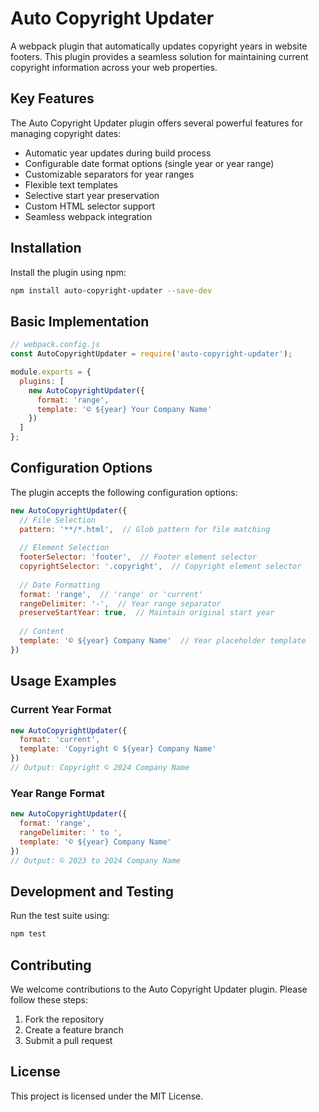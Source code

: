 # Auto Copyright Updater

A webpack plugin that automatically updates copyright years in website footers. This plugin provides a seamless solution for maintaining current copyright information across your web properties.

## Key Features

The Auto Copyright Updater plugin offers several powerful features for managing copyright dates:

- Automatic year updates during build process
- Configurable date format options (single year or year range)
- Customizable separators for year ranges
- Flexible text templates
- Selective start year preservation
- Custom HTML selector support
- Seamless webpack integration

## Installation

Install the plugin using npm:

```bash
npm install auto-copyright-updater --save-dev
```

## Basic Implementation

```javascript
// webpack.config.js
const AutoCopyrightUpdater = require('auto-copyright-updater');

module.exports = {
  plugins: [
    new AutoCopyrightUpdater({
      format: 'range',
      template: '© ${year} Your Company Name'
    })
  ]
};
```

## Configuration Options

The plugin accepts the following configuration options:

```javascript
new AutoCopyrightUpdater({
  // File Selection
  pattern: '**/*.html',  // Glob pattern for file matching
  
  // Element Selection
  footerSelector: 'footer',  // Footer element selector
  copyrightSelector: '.copyright',  // Copyright element selector
  
  // Date Formatting
  format: 'range',  // 'range' or 'current'
  rangeDelimiter: '-',  // Year range separator
  preserveStartYear: true,  // Maintain original start year
  
  // Content
  template: '© ${year} Company Name'  // Year placeholder template
})
```

## Usage Examples

### Current Year Format

```javascript
new AutoCopyrightUpdater({
  format: 'current',
  template: 'Copyright © ${year} Company Name'
})
// Output: Copyright © 2024 Company Name
```

### Year Range Format

```javascript
new AutoCopyrightUpdater({
  format: 'range',
  rangeDelimiter: ' to ',
  template: '© ${year} Company Name'
})
// Output: © 2023 to 2024 Company Name
```

## Development and Testing

Run the test suite using:

```bash
npm test
```

## Contributing

We welcome contributions to the Auto Copyright Updater plugin. Please follow these steps:

1. Fork the repository
2. Create a feature branch
3. Submit a pull request

## License

This project is licensed under the MIT License.